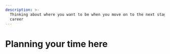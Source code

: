 ```yaml
---
description: >-
  Thinking about where you want to be when you move on to the next stage of your
  career
---
```


# Planning your time here

